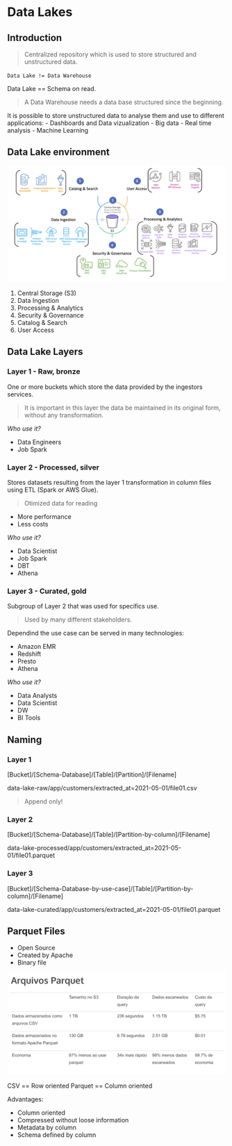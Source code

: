 # Data Lakes

## Introduction

> Centralized repository which is used to store structured and unstructured data.

`Data Lake != Data Warehouse`

Data Lake == Schema on read.

> A Data Warehouse needs a data base structured since the beginning.

It is possible to store unstructured data to analyse them and use to different applications:
    - Dashboards and Data vizualization
    - Big data
    - Real time analysis
    - Machine Learning

## Data Lake environment

<img src="./aws_lens.png">

1. Central Storage (S3)
2. Data Ingestion
3. Processing & Analytics
4. Security & Governance
5. Catalog & Search
6. User Access

## Data Lake Layers

### Layer 1 - Raw, bronze

One or more buckets which store the data provided by the ingestors services.

> It is important in this layer the data be maintained in its original form, without any transformation.

*Who use it?*

- Data Engineers
- Job Spark

### Layer 2 - Processed, silver

Stores datasets resulting from the layer 1 transformation in column files using ETL (Spark or AWS Glue).

> Otimized data for reading

- More performance
- Less costs

*Who use it?*

- Data Scientist
- Job Spark
- DBT
- Athena

### Layer 3 - Curated, gold

Subgroup of Layer 2 that was used for specifics use.

> Used by many different stakeholders.

Dependind the use case can be served in many technologies:

- Amazon EMR
- Redshift
- Presto
- Athena

*Who use it?*

- Data Analysts
- Data Scientist
- DW
- BI Tools

## Naming

### Layer 1

[Bucket]/[Schema-Database]/[Table]/[Partition]/[Filename]

data-lake-raw/app/customers/extracted_at=2021-05-01/file01.csv

> Append only!

### Layer 2

[Bucket]/[Schema-Database]/[Table]/[Partition-by-column]/[Filename]

data-lake-processed/app/customers/extracted_at=2021-05-01/file01.parquet

### Layer 3

[Bucket]/[Schema-Database-by-use-case]/[Table]/[Partition-by-column]/[Filename]

data-lake-curated/app/customers/extracted_at=2021-05-01/file01.parquet

## Parquet Files

- Open Source
- Created by Apache
- Binary file

<img src="./parquet_examples.png" />

CSV == Row oriented
Parquet == Column oriented

Advantages:

- Column oriented
- Compressed without loose information
- Metadata by column
- Schema defined by column
